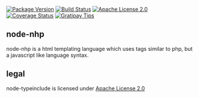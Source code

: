 [![Package Version](https://img.shields.io/npm/v/nhp.svg)](https://www.npmjs.org/package/nhp) [![Build Status](https://travis-ci.org/NexusTools/node-nhp.svg)](https://travis-ci.org/NexusTools/node-nhp) [![Apache License 2.0](http://img.shields.io/hexpm/l/plug.svg)](https://coveralls.io/r/NexusTools/node-typeinclude) [![Coverage Status](https://img.shields.io/coveralls/NexusTools/node-nhp.svg)](https://coveralls.io/r/NexusTools/node-nhp) [![Gratipay Tips](http://img.shields.io/gratipay/NexusTools.svg)](https://gratipay.com/NexusTools/)

node-nhp
--------
node-nhp is a html templating language which uses tags similar to php, but a javascript like language syntax.

legal
-----
node-typeinclude is licensed under [Apache License 2.0](LICENSE.md)
